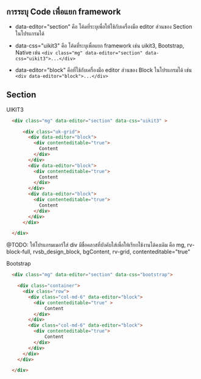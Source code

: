 ## การระบุ Code เพื่อแยก framework

- data-editor="section" คือ โค้ดที่ระบุเพื่อให้ใช้กับเครื่องมือ editor ส่วนของ Section ในโปรแกรมได้
- data-css="uikit3" คือ โค้ดที่ระบุเพื่อแยก framework เช่น uikit3, Bootstrap, Native 
  เช่น `<div class="mg" data-editor="section" data-css="uikit3">...</div>`

- data-editor="block" คือที่ใช้กับเครื่องมือ editor ส่วนของ Block ในโปรแกรมได้ 
  เช่น `<div data-editor="block">...</div>`
  
## Section 

UIKIT3

```html
  <div class="mg" data-editor="section" data-css="uikit3" >

      <div class="uk-grid">
        <div data-editor="block">  
          <div contenteditable="true">
            Content
          </div>
        </div>
        <div data-editor="block">  
          <div contenteditable="true">
            Content
          </div>
        </div>
        <div data-editor="block">  
          <div contenteditable="true">
            Content
          </div>
        </div>
      </div>

  </div>

```
@TODO: 
  ให้โปรแกรมเมอร์ใส่ div มีชื่อคลาสที่บังคับใส่เพื่อให้เรียกใช้งานได้คงเดิม คือ mg, rv-block-full, rvsb_design_block, bgContent, rv-grid, contenteditable="true"

  Bootstrap

```html
  <div class="mg" data-editor="section" data-css="bootstrap">

    <div class="container">
      <div class="row">
        <div class="col-md-6" data-editor="block">
          <div contenteditable="true" >
              Content
          </div>
        </div>
        <div class="col-md-6" data-editor="block">
          <div contenteditable="true">
              Content
          </div>
        </div>
      </div>      
    </div>

  </div>
```